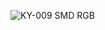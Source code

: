 
![KY-009 SMD RGB](https://user-images.githubusercontent.com/77639203/199895705-f94e578d-da43-4c83-a274-1b2c469f7b5a.gif)
